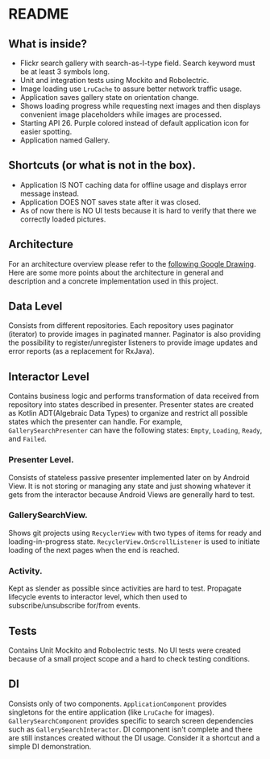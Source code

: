 # README #

## What is inside?
- Flickr search gallery with search-as-I-type field. Search keyword must be at least 3 symbols long.
- Unit and integration tests using Mockito and Robolectric.
- Image loading use `LruCache` to assure better network traffic usage.
- Application saves gallery state on orientation change.
- Shows loading progress while requesting next images and then displays convenient image placeholders while images are processed.
- Starting API 26. Purple colored instead of default application icon for easier spotting. 
- Application named Gallery.

## Shortcuts (or what is not in the box).
- Application IS NOT caching data for offline usage and displays error message instead.
- Application DOES NOT saves state after it was closed.
- As of now there is NO UI tests because it is hard to verify that there we correctly loaded pictures.

## Architecture
For an architecture overview please refer to the [following Google Drawing](https://docs.google.com/drawings/d/1r6Xq6DR6mJR96DdIumvpQtsj6Xs_mPr9swNmT4TN9tk/edit?usp=sharing).
Here are some more points about the architecture in general and description and a concrete implementation used in this project.

## Data Level
Consists from different repositories. Each repository uses paginator (iterator) to provide images in paginated manner. Paginator is also providing the possibility to register/unregister listeners to provide image updates and error reports (as a replacement for RxJava).

## Interactor Level
Contains business logic and performs transformation of data received from repository into states described in presenter. Presenter states are created as Kotlin ADT(Algebraic Data Types) to organize and restrict all possible states which the presenter can handle. For example, `GallerySearchPresenter` can have the following states: `Empty`, `Loading`, `Ready`, and `Failed`.

### Presenter Level.
Consists of stateless passive presenter implemented later on by Android View. It is not storing or managing any state and just showing whatever it gets from the interactor because Android Views are generally hard to test.

### GallerySearchView.
Shows git projects using `RecyclerView` with two types of items for ready and loading-in-progress state. `RecyclerView.OnScrollListener` is used to initiate loading of the next pages when the end is reached.

### Activity.
Kept as slender as possible since activities are hard to test. Propagate lifecycle events to interactor level, which then used to subscribe/unsubscribe for/from events.

## Tests
Contains Unit Mockito and Robolectric tests. No UI tests were created because of a small project scope and a hard to check testing conditions.

## DI
Consists only of two components. `ApplicationComponent` provides singletons for the entire application (like `LruCache` for images). `GallerySearchComponent` provides specific to search screen dependencies such as `GallerySearchInteractor`. DI component isn't complete and there are still instances created without the DI usage. Consider it a shortcut and a simple DI demonstration.